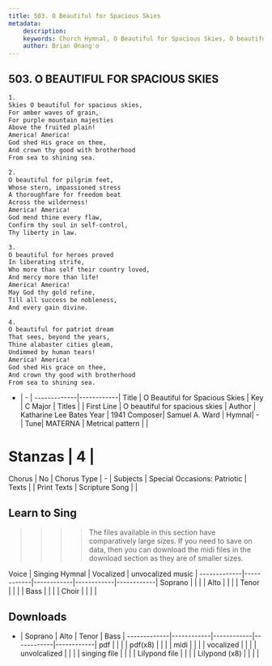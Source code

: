```yaml
---
title: 503. O Beautiful for Spacious Skies
metadata:
    description: 
    keywords: Church Hymnal, O Beautiful for Spacious Skies, O beautiful for spacious skies, 
    author: Brian Onang'o
---
```



## 503. O BEAUTIFUL FOR SPACIOUS SKIES

```txt
1.
Skies O beautiful for spacious skies, 
For amber waves of grain, 
For purple mountain majesties 
Above the fruited plain! 
America! America! 
God shed His grace on thee, 
And crown thy good with brotherhood 
From sea to shining sea. 

2.
O beautiful for pilgrim feet, 
Whose stern, impassioned stress 
A thoroughfare for freedom beat 
Across the wilderness! 
America! America! 
God mend thine every flaw, 
Confirm thy soul in self-control, 
Thy liberty in law. 

3.
O beautiful for heroes proved 
In liberating strife, 
Who more than self their country loved, 
And mercy more than life! 
America! America! 
May God thy gold refine, 
Till all success be nobleness, 
And every gain divine. 

4.
O beautiful for patriot dream 
That sees, beyond the years, 
Thine alabaster cities gleam, 
Undimmed by human tears! 
America! America! 
God shed His grace on thee, 
And crown thy good with brotherhood 
From sea to shining sea.
```

- |   -  |
-------------|------------|
Title | O Beautiful for Spacious Skies |
Key | C Major |
Titles |  |
First Line | O beautiful for spacious skies |
Author | Katharine Lee Bates
Year | 1941
Composer| Samuel A. Ward |
Hymnal|  - |
Tune| MATERNA |
Metrical pattern | |
# Stanzas | 4 |
Chorus | No |
Chorus Type | - |
Subjects | Special Occasions: Patriotic |
Texts |  |
Print Texts | 
Scripture Song |  |
  
## Learn to Sing

>>>> The files available in this section have comparatively large sizes. If you need to save on data, then you can download the midi files in the download section as they are of smaller sizes.

Voice |  Singing Hymnal | Vocalized | unvocalized music |
-------------|------------|------------|------------|------------|
Soprano | | | |
Alto | | | |
Tenor | | | |
Bass | | | |
Choir | | | |

## Downloads

- |  Soprano | Alto | Tenor | Bass |
-------------|------------|------------|------------|------------|
pdf | | | |
pdf(x8) | | | |
midi | | | |
vocalized | | | |
unvolcalized | | | |
singing file | | | |
Lilypond file | | | |
Lilypond (x8) | | | |
  